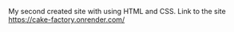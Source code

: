 My second created site with using HTML and CSS. 
Link to the site
https://cake-factory.onrender.com/
